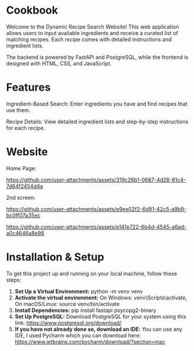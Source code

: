# Cookbook

Welcome to the Dynamic Recipe Search Website! This web application allows users to input available ingredients and receive a curated list of matching recipes. Each recipe comes with detailed instructions and ingredient lists.

The backend is powered by FastAPI and PostgreSQL, while the frontend is designed with HTML, CSS, and JavaScript.

# Features

Ingredient-Based Search: Enter ingredients you have and find recipes that use them.

Recipe Details: View detailed ingredient lists and step-by-step instructions for each recipe.

# Website
Home Page: 


https://github.com/user-attachments/assets/319c26b1-0687-4d28-81c4-7d64f2454d4a



2nd screen:


https://github.com/user-attachments/assets/e9ee02f2-6d91-42c5-a9b9-bc0ff07a35ec



https://github.com/user-attachments/assets/e141e722-6b4d-4545-a6ad-a0c4646a8e98





# Installation & Setup

To get this project up and running on your local machine, follow these steps:
 1. **Set Up a Virtual Environment:** python -m venv venv
 2. **Activate the virtual environment:** On Windows: venv\Scripts\activate, On macOS/Linux: source venv/bin/activate
 3. **Install Dependencies:** pip install fastapi psycopg2-binary
 4. **Set Up PostgreSQL:** Download PostgreSQL for your system using this link: https://www.postgresql.org/download/
 5. **If you have not already done so, download an IDE:** You can use any IDE, I used Pycharm which you can download here: https://www.jetbrains.com/pycharm/download/?section=mac

